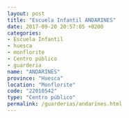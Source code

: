 ```yaml
---
layout: post
title: "Escuela Infantil ANDARINES"
date: 2017-09-20 20:57:05 +0200
categories:
- Escuela Infantil
- huesca
- monflorite
- Centro público
- guarderia
name: "ANDARINES"
province: "Huesca"
location: "Monflorite"
code: "22010542"
type: "Centro público"
permalink: /guarderias/andarines.html
---
```

